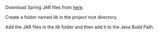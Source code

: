 Download Spring JAR files from [here](https://repo.spring.io/ui/repos/tree/General/release%2Forg%2Fspringframework%2Fspring%2F5.3.8%2Fspring-5.3.8-dist.zip).

Create a folder named _lib_ in the project root directory.

Add the JAR files in the _lib_ folder and then add it to the Java Build Path.
